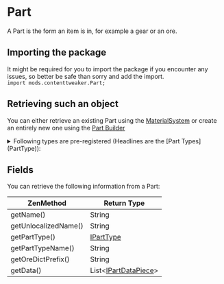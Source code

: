 # Part

A Part is the form an item is in, for example a gear or an ore.

## Importing the package
It might be required for you to import the package if you encounter any issues, so better be safe than sorry and add the import.  
`import mods.contenttweaker.Part;` 

## Retrieving such an object
You can either retrieve an existing Part using the [MaterialSystem](/Mods/Contenttweaker/Materials/MaterialSystem) or create an entirely new one using the [Part Builder](/Mods/ContentTweaker/Materials/Parts/Part_Builder)

<details>
	<summary>Following types are pre-registered (Headlines are the [Part Types](PartType)):</summary>
	<h4>Items:</h4>
		<ul>
			<li>Beam</li>
			<li>Bolt</li>
			<li>Casing</li>
			<li>Dense Plate</li>
			<li>Dust</li>
			<li>Gear</li>
			<li>Ingot</li>
			<li>Nugget</li>
			<li>Plate</li>
			<li>Rod</li>
		</ul>
	<h4>Blocks:</h4>
		<ul>
			<li>Block</li>
		</ul>
	<h4>Ores:</h4>
		<ul>
			<li>Ore</li>
			<li>Dense Ore</li>
			<li>Poor Ore</li>
		</ul>
	<h4>Fluids:</h4>
		<ul>
			<li>Molten</li>
		</ul>	
	<h4>Armor:</h4>
		<ul>
			<li>Armor</li>
		</ul>
</details>

## Fields
You can retrieve the following information from a Part:

| ZenMethod            | Return Type                            |
|----------------------|----------------------------------------|
| getName()            | String                                 |
| getUnlocalizedName() | String                                 |
| getPartType()        | [IPartType](IPartType)                 |
| getPartTypeName()    | String                                 |
| getOreDictPrefix()   | String                                 |
| getData()            | List<[IPartDataPiece](PartDataPiece)>  |